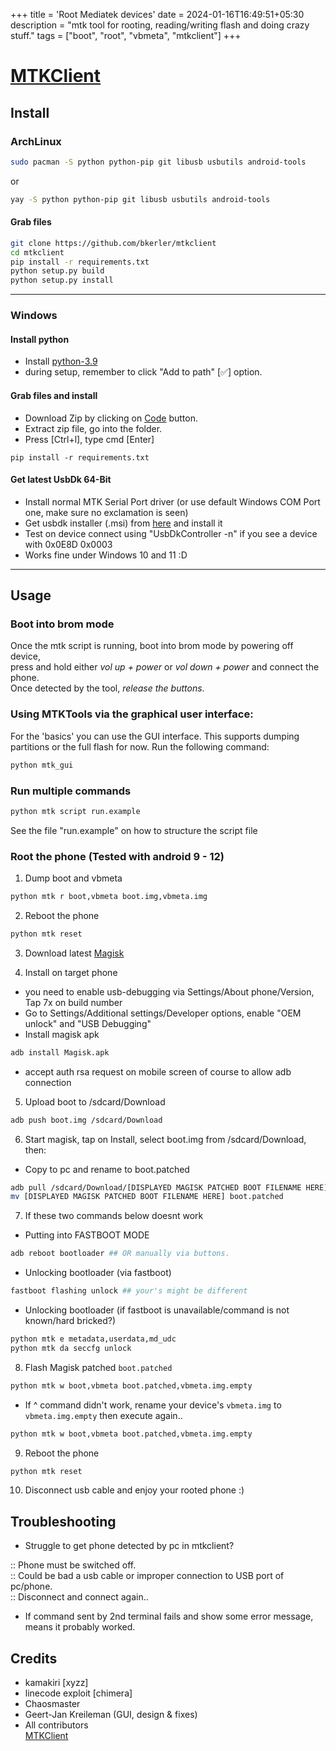 +++
title = 'Root Mediatek devices'
date = 2024-01-16T16:49:51+05:30
description = "mtk tool for rooting, reading/writing flash and doing crazy stuff."
tags = ["boot", "root", "vbmeta", "mtkclient"]
+++

# [MTKClient](https://github.com/bkerler/mtkclient)  


## Install  

### ArchLinux  

```bash
sudo pacman -S python python-pip git libusb usbutils android-tools
```
or  
```bash
yay -S python python-pip git libusb usbutils android-tools
```

#### Grab files   
```bash
git clone https://github.com/bkerler/mtkclient
cd mtkclient
pip install -r requirements.txt
python setup.py build
python setup.py install
```
---------------------------------------------------------------------------------------------------------------  

### Windows  

#### Install python
- Install [python-3.9](https://www.python.org/ftp/python/3.9.11/python-3.9.11-amd64.exe)
- during setup, remember to click "Add to path" [✅] option.  


#### Grab files and install  
- Download Zip by clicking on [Code](https://github.com/bkerler/mtkclient) button. 
- Extract zip file, go into the folder.
- Press [Ctrl+l], type cmd [Enter] 
```
pip install -r requirements.txt
```

#### Get latest UsbDk 64-Bit  
- Install normal MTK Serial Port driver (or use default Windows COM Port one, make sure no exclamation is seen)  
- Get usbdk installer (.msi) from [here](https://github.com/daynix/UsbDk/releases/) and install it  
- Test on device connect using "UsbDkController -n" if you see a device with 0x0E8D 0x0003  
- Works fine under Windows 10 and 11 :D  

---------------------------------------------------------------------------------------------------------------  

## Usage  

### Boot into brom mode  
Once the mtk script is running, boot into brom mode by powering off device,  
press and hold either *vol up + power* or *vol down + power* and connect the phone.  
Once detected by the tool, *release the buttons*.  
  
  
### Using MTKTools via the graphical user interface:  
For the 'basics' you can use the GUI interface. This supports dumping partitions or the full flash for now. Run the following command:  
```bash
python mtk_gui
```

### Run multiple commands
```bash
python mtk script run.example
```
See the file "run.example" on how to structure the script file  
  
### Root the phone (Tested with android 9 - 12)  
  
1. Dump boot and vbmeta  
```bash
python mtk r boot,vbmeta boot.img,vbmeta.img
```

2. Reboot the phone
```bash
python mtk reset
```

3. Download latest [Magisk](https://github.com/topjohnwu/Magisk/releases)  

4. Install on target phone
- you need to enable usb-debugging via Settings/About phone/Version, Tap 7x on build number
- Go to Settings/Additional settings/Developer options, enable "OEM unlock" and "USB Debugging"
- Install magisk apk
```bash
adb install Magisk.apk
```
- accept auth rsa request on mobile screen of course to allow adb connection

5. Upload boot to /sdcard/Download
```bash
adb push boot.img /sdcard/Download
```

6. Start magisk, tap on Install, select boot.img from /sdcard/Download, then:  
- Copy to pc and rename to boot.patched  
```bash
adb pull /sdcard/Download/[DISPLAYED MAGISK PATCHED BOOT FILENAME HERE]
mv [DISPLAYED MAGISK PATCHED BOOT FILENAME HERE] boot.patched
```

7. If these two commands below doesnt work 
- Putting into FASTBOOT MODE 
```bash
adb reboot bootloader ## OR manually via buttons.  
```
- Unlocking bootloader (via fastboot)  
```bash
fastboot flashing unlock ## your's might be different
```
- Unlocking bootloader (if fastboot is unavailable/command is not known/hard bricked?)  
```bash
python mtk e metadata,userdata,md_udc
python mtk da seccfg unlock
```

8. Flash Magisk patched `boot.patched`  
```bash
python mtk w boot,vbmeta boot.patched,vbmeta.img.empty
```
- If ^ command didn't work, rename your device's `vbmeta.img` to `vbmeta.img.empty` then execute again..  
```bash
python mtk w boot,vbmeta boot.patched,vbmeta.img.empty
```

9. Reboot the phone  
```bash
python mtk reset
```

10. Disconnect usb cable and enjoy your rooted phone :) 
   

## Troubleshooting  
- Struggle to get phone detected by pc in mtkclient?  

:: Phone must be switched off.  
:: Could be bad a usb cable or improper connection to USB port of pc/phone.  
:: Disconnect and connect again..  
 
- If command sent by 2nd terminal fails and show some error message, means it probably worked.  

## Credits   
- kamakiri [xyzz]   
- linecode exploit [chimera]   
- Chaosmaster   
- Geert-Jan Kreileman (GUI, design & fixes)   
- All contributors   
[MTKClient](https://github.com/bkerler/mtkclient)  
